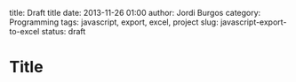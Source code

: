 title: Draft title
date: 2013-11-26 01:00
author: Jordi Burgos
category: Programming
tags: javascript, export, excel, project
slug: javascript-export-to-excel
status: draft

Title
=====
